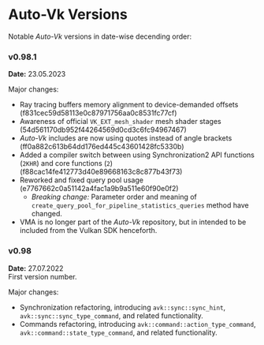 # Auto-Vk Versions

Notable _Auto-Vk_ versions in date-wise decending order:

### v0.98.1

**Date:** 23.05.2023

Major changes:
- Ray tracing buffers memory alignment to device-demanded offsets (f831cec59d58113e0c87971756aa0c8531fc77cf)
- Awareness of official `VK_EXT_mesh_shader` mesh shader stages (54d561170db952f44264569d0cd3c6fc94967467)
- _Auto-Vk_ includes are now using quotes instead of angle brackets (ff0a882c613b64dd176ed445c43601428fc5330b)
- Added a compiler switch between using Synchronization2 API functions (`2KHR`) and core functions (`2`) (f88cac14fe412773d40e89668163c8c877b43f73)
- Reworked and fixed query pool usage (e7767662c0a51142a4fac1a9b9a511e60f90e0f2)
    - _Breaking change:_ Parameter order and meaning of `create_query_pool_for_pipeline_statistics_queries` method have changed.
- VMA is no longer part of the _Auto-Vk_ repository, but in intended to be included from the Vulkan SDK henceforth.

### v0.98

**Date:** 27.07.2022          
First version number.

Major changes:
- Synchronization refactoring, introducing `avk::sync::sync_hint`, `avk::sync::sync_type_command`, and related functionality.
- Commands refactoring, introducing `avk::command::action_type_command`, `avk::command::state_type_command`, and related functionality.
